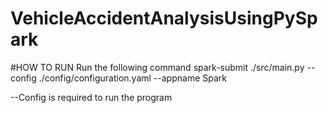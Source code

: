 # VehicleAccidentAnalysisUsingPySpark 

#HOW TO RUN
Run the following command 
spark-submit ./src/main.py --config ./config/configuration.yaml --appname Spark

--Config is required to run the program
